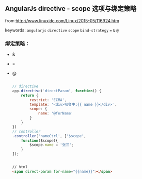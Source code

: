 
## AngularJs directive - scope 选项与绑定策略   

from:http://www.linuxidc.com/Linux/2015-05/116924.htm

keywords: `angularjs` `directive` `scope` `bind-strategy` `=` `&` `@`   

### 绑定策略：   
- &   
- =   
- @   
	```js

	// directive
	app.directive('directParam', function() {
		return {
			restrict: 'ECMA',
			template: '<div>指令中:{{ name }}</div>',
			scope: {
				name: '@forName'
			}
		}
	})
	// controller
	.controller('nameCtrl', ['$scope', 
		function($scope){
			$scope.name = '张三';
		}
	]);
	```

	```html   

	// html
	<span direct-param for-name="{{name}}"></span>

	```   